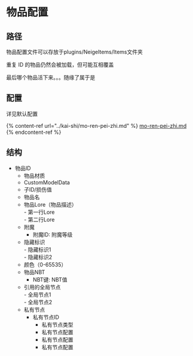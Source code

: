 # 物品配置

## 路径

物品配置文件可以存放于plugins/NeigeItems/Items文件夹

重复 ID 的物品仍然会被加载，但可能互相覆盖

最后哪个物品活下来。。。随缘了属于是

## 配置

详见默认配置

{% content-ref url="../kai-shi/mo-ren-pei-zhi.md" %}
[mo-ren-pei-zhi.md](../kai-shi/mo-ren-pei-zhi.md)
{% endcontent-ref %}

## 结构

* 物品ID
  * 物品材质
  * CustomModelData
  * 子ID/损伤值
  * 物品名
  * 物品Lore（物品描述）\
    \- 第一行Lore\
    \- 第二行Lore
  * 附魔
    * 附魔ID: 附魔等级
  * 隐藏标识\
    \- 隐藏标识1\
    \- 隐藏标识2
  * 颜色（0-65535）
  * 物品NBT
    * NBT键: NBT值
  * 引用的全局节点\
    \- 全局节点1\
    \- 全局节点2
  * 私有节点
    * 私有节点ID
      * 私有节点类型
      * 私有节点配置
      * 私有节点配置
      * 私有节点配置
